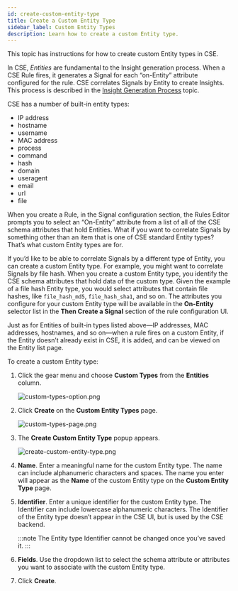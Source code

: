 ```yaml
---
id: create-custom-entity-type
title: Create a Custom Entity Type
sidebar_label: Custom Entity Types
description: Learn how to create a custom Entity type.
---
```




This topic has instructions for how to create custom Entity types in CSE.

In CSE, *Entities* are fundamental to the Insight generation process. When a CSE Rule fires, it generates a Signal for each “on-Entity” attribute configured for the rule. CSE correlates Signals by Entity to create Insights. This process is described in the [Insight Generation Process](insight-generation-process.md) topic.

CSE has a number of built-in entity types:

* IP address
* hostname
* username
* MAC address
* process
* command
* hash
* domain
* useragent
* email
* url
* file

When you create a Rule, in the Signal configuration section, the Rules Editor prompts you to select an “On-Entity” attribute from a list of all of the CSE schema attributes that hold Entities. What if you want to correlate Signals by something other than an item that is one of CSE standard Entity types? That’s what custom Entity types are for.

If you’d like to be able to correlate Signals by a different type of Entity, you can create a custom Entity type. For example, you might want to correlate Signals by file hash. When you create a custom Entity type, you identify the CSE schema attributes that hold data of the custom type. Given the example of a file hash Entity type, you would select attributes that contain file hashes, like `file_hash_md5`, `file_hash_sha1`, and so on. The attributes you configure for your custom Entity type will be available in the **On-Entity** selector list in the **Then Create a Signal** section of the rule configuration UI. 

Just as for Entities of built-in types listed above—IP addresses, MAC addresses, hostnames, and so on—when a rule fires on a custom Entity, if the Entity doesn’t already exist in CSE, it is added, and can be viewed on the Entity list page.

To create a custom Entity type:

1. Click the gear menu and choose **Custom Types** from the **Entities** column.

    ![custom-types-option.png](/img/cse/custom-types-option.png)
1. Click **Create** on the **Custom Entity Types** page. 

    ![custom-types-page.png](/img/cse/custom-types-page.png)
1. The **Create Custom Entity Type** popup appears.

    ![create-custom-entity-type.png](/img/cse/create-custom-entity-type.png)
1. **Name**. Enter a meaningful name for the custom Entity type. The name can include alphanumeric characters and spaces. The name you enter will appear as the **Name** of the custom Entity type on the **Custom Entity Type** page. 
1. **Identifier**. Enter a unique identifier for the custom Entity type. The Identifier can include lowercase alphanumeric characters. The Identifier of the Entity type doesn’t appear in the CSE UI, but is used by the CSE backend.

    :::note
    The Entity type Identifier cannot be changed once you’ve saved it.
    :::

1. **Fields**. Use the dropdown list to select the schema attribute or attributes you want to associate with the custom Entity type.
1. Click **Create**.
